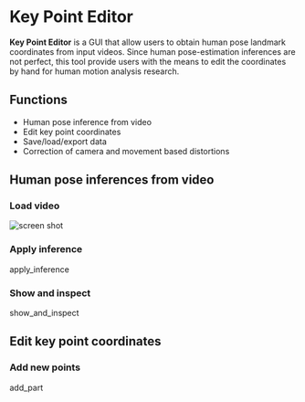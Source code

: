 # Key Point Editor

**Key Point Editor** is a GUI that allow users to obtain human pose landmark 
coordinates from input videos. Since human pose-estimation inferences are not 
perfect, this tool provide users with the means to edit the coordinates by 
hand for human motion analysis research.


## Functions     

* Human pose inference from video
* Edit key point coordinates
* Save/load/export data
* Correction of camera and movement based distortions

## Human pose inferences from video
### Load video
![screen shot](https://github.com/Taireyune/keypoint_editor/images/load_video.png)

### Apply inference

apply_inference

### Show and inspect

show_and_inspect

## Edit key point coordinates
### Add new points

add_part


